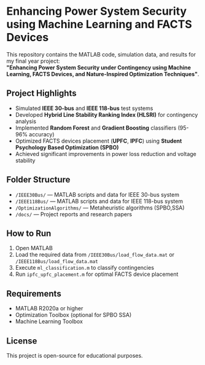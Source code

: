 # Enhancing Power System Security using Machine Learning and FACTS Devices

This repository contains the MATLAB code, simulation data, and results for my final year project:  
**"Enhancing Power System Security under Contingency using Machine Learning, FACTS Devices, and Nature-Inspired Optimization Techniques"**.

## Project Highlights
- Simulated **IEEE 30-bus** and **IEEE 118-bus** test systems
- Developed **Hybrid Line Stability Ranking Index (HLSRI)** for contingency analysis
- Implemented **Random Forest** and **Gradient Boosting** classifiers (95-96% accuracy)
- Optimized FACTS devices placement (**UPFC**, **IPFC**) using **Student Psychology Based Optimization (SPBO)**
- Achieved significant improvements in power loss reduction and voltage stability

## Folder Structure
- `/IEEE30Bus/` — MATLAB scripts and data for IEEE 30-bus system
- `/IEEE118Bus/` — MATLAB scripts and data for IEEE 118-bus system
- `/OptimizationAlgorithms/` — Metaheuristic algorithms (SPBO,SSA)
- `/docs/` — Project reports and research papers

## How to Run
1. Open MATLAB
2. Load the required data from `/IEEE30Bus/load_flow_data.mat` or `/IEEE118Bus/load_flow_data.mat`
3. Execute `ml_classification.m` to classify contingencies
4. Run `ipfc_upfc_placement.m` for optimal FACTS device placement

## Requirements
- MATLAB R2020a or higher
- Optimization Toolbox (optional for SPBO SSA)
- Machine Learning Toolbox

## License
This project is open-source for educational purposes. 
